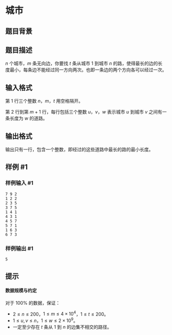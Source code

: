 # 城市

## 题目背景



## 题目描述

$n$ 个城市，$m$ 条无向边，你要找 $t$ 条从城市 $1$ 到城市 $n$ 的路，使得最长的边的长度最小，每条边不能经过同一方向两次。也即一条边的两个方向各可以经过一次。

## 输入格式

第 $1$ 行三个整数 $n$，$m$，$t$ 用空格隔开。

第 $2$ 行到第 $m+1$ 行，每行包括三个整数 $u$，$v$，$w$ 表示城市 $u$ 到城市 $v$ 之间有一条长度为 $w$ 的道路。

## 输出格式

输出只有一行，包含一个整数，即经过的这些道路中最长的路的最小长度。

## 样例 #1

### 样例输入 #1
```
7 9 2
1 2 2
2 3 5
3 7 5
1 4 1
4 3 1
4 5 7
5 7 1
1 6 3
6 7 3
```

### 样例输出 #1

```
5
```

## 提示

#### 数据规模与约定

对于 $100\%$ 的数据，保证：
- $2\le n\le200$，$1\le m\le 4\times 10^4$，$1\le t \le200$。
- $1 \leq u, v \leq n$，$1 \leq w \leq 2 \times 10^9$。
- 一定至少存在 $t$ 条从 $1$ 到 $n$ 的边集不相交的路径。
